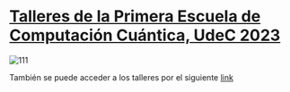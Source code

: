 # [Talleres de la Primera Escuela de Computación Cuántica, UdeC 2023](https://www.miroptics.cl/ecc/)

![111](https://drive.google.com/file/d/1C_Kn0QLXt5U610eMlr5dmebgVmzz1rvn/view?usp=share_link)

También se puede acceder a los talleres por el siguiente [link](https://drive.google.com/drive/folders/1J7VybblZCY4qylStdPu75WgR4dKAOfkW?usp=share_link)
